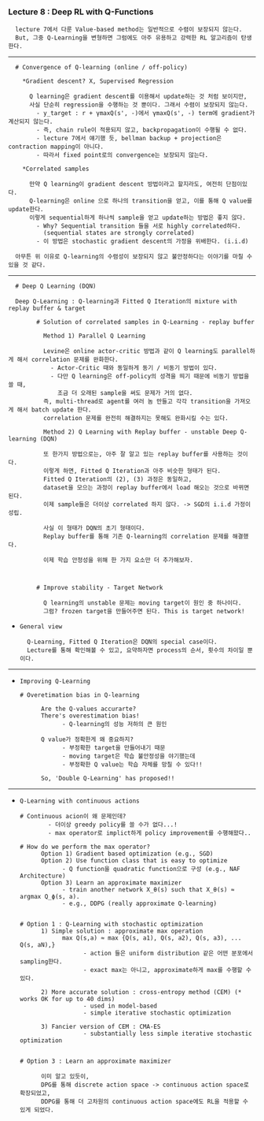 ### Lecture 8 : Deep RL with Q-Functions 

      lecture 7에서 다룬 Value-based method는 일반적으로 수렴이 보장되지 않는다.
      But, 그중 Q-Learning을 변형하면 그럼에도 아주 유용하고 강력한 RL 알고리즘이 탄생한다. 

---
      
      # Convergence of Q-learning (online / off-policy)

        *Gradient descent? X, Supervised Regression
        
          Q learning은 gradient descent를 이용해서 update하는 것 처럼 보이지만, 
          사실 단순히 regression을 수행하는 것 뿐이다. 그래서 수렴이 보장되지 않는다. 
            - y_target : r + γmaxQ(s', -)에서 γmaxQ(s', -) term에 gradient가 계산되지 않는다.
            - 즉, chain rule이 적용되지 않고, backpropagation이 수행될 수 없다. 
            - lecture 7에서 얘기했 듯, bellman backup + projection은 contraction mapping이 아니다. 
            - 따라서 fixed point로의 convergence는 보장되지 않는다.

        *Correlated samples 
        
          만약 Q learning이 gradient descent 방법이라고 할지라도, 여전히 단점이있다.
          Q-learning은 online 으로 하나의 transition을 얻고, 이를 통해 Q value를 update한다.      
          이렇게 sequential하게 하나씩 sample을 얻고 update하는 방법은 좋지 않다.
            - Why? Sequential transition 들을 서로 highly correlated하다. 
              (sequential states are strongly correlated)
            - 이 방법은 stochastic gradient descent의 가정을 위배한다. (i.i.d)
    
      아무튼 위 이유로 Q-learning의 수렴성이 보장되지 않고 불안정하다는 이야기를 마칠 수 있을 것 같다.

---

      # Deep Q Learning (DQN)

      Deep Q-Learning : Q-learning과 Fitted Q Iteration의 mixture with replay buffer & target 
    
            # Solution of correlated samples in Q-Learning - replay buffer
      
              Method 1) Parallel Q Learning
              
              Levine은 online actor-critic 방법과 같이 Q learning도 parallel하게 해서 correlation 문제를 완화한다.
                - Actor-Critic 때와 동일하게 동기 / 비동기 방법이 있다.
                - 다만 Q learning은 off-policy의 성격을 띄기 때문에 비동기 방법을 쓸 때, 
                  조금 더 오래된 sample을 써도 문제가 거의 없다.           
              즉, multi-thread로 agent를 여러 놈 만들고 각각 transition을 가져오게 해서 batch update 한다. 
              correlation 문제를 완전히 해결하지는 못해도 완화시킬 수는 있다. 
      
              Method 2) Q Learning with Replay buffer - unstable Deep Q-learning (DQN)
              
              또 한가지 방법으로는, 아주 잘 알고 있는 replay buffer를 사용하는 것이다. 
              이렇게 하면, Fitted Q Iteration과 아주 비슷한 형태가 된다.
              Fitted Q Iteration의 (2), (3) 과정은 동일하고, 
              dataset을 모으는 과정이 replay buffer에서 load 해오는 것으로 바뀌면 된다. 
              이제 sample들은 더이상 correlated 하지 않다. -> SGD의 i.i.d 가정이 성립.
      
              사실 이 형태가 DQN의 초기 형태이다. 
              Replay buffer를 통해 기존 Q-learning의 correlation 문제를 해결했다.
              
              이제 학습 안정성을 위해 한 가지 요소만 더 추가해보자.
      
            
            
            # Improve stability - Target Network 
              
              Q learning의 unstable 문제는 moving target이 원인 중 하나이다.
              그럼? frozen target을 만들어주면 된다. This is target network!
        

- `General view `


        Q-Learning, Fitted Q Iteration은 DQN의 special case이다.
        Lecture를 통해 확인해볼 수 있고, 요약하자면 process의 순서, 횟수의 차이일 뿐이다.


---

- `Improving Q-Learning`


      # Overetimation bias in Q-learning

            Are the Q-values accurarte?
            There's overestimation bias!
                  - Q-learning의 성능 저하의 큰 원인

            Q value가 정확한게 왜 중요하지?
                  - 부정확한 target을 만들어내기 때문
                  - moving target은 학습 불안정성을 야기했는데
                  - 부정확한 Q value는 학습 자체를 망칠 수 있다!!
  
            So, 'Double Q-Learning' has proposed!!


---

- `Q-Learning with continuous actions`


      # Continuous acion이 왜 문제인데?
              - 더이상 greedy policy를 쓸 수가 없다...!
              - max operator로 implict하게 policy improvement를 수행해왔다..

      # How do we perform the max operator?
            Option 1) Gradient based optimization (e.g., SGD)
            Option 2) Use function class that is easy to optimize
                  - Q function을 quadratic function으로 구성 (e.g., NAF Architecture)
            Option 3) Learn an approximate maximizer
                  - train another network X_θ(s) such that X_θ(s) ≈ argmax Q_ϕ(s, a).
                  - e.g., DDPG (really approximate Q-learning)
                    
      
      # Option 1 : Q-Learning with stochastic optimization 
            1) Simple solution : approximate max operation
                  max Q(s,a) ≈ max {Q(s, a1), Q(s, a2), Q(s, a3), ... Q(s, aN),}
                        - action 들은 uniform distribution 같은 어떤 분포에서 sampling한다.
                        - exact max는 아니고, approximate하게 max를 수행할 수 있다. 

            2) More accurate solution : cross-entropy method (CEM) (* works OK for up to 40 dims)
                        - used in model-based
                        - simple iterative stochastic optimization
  
            3) Fancier version of CEM : CMA-ES
                        - substantially less simple iterative stochastic optimization 
  

      # Option 3 : Learn an approximate maximizer

            이미 알고 있듯이,
            DPG를 통해 discrete action space -> continuous action space로 확장되었고,
            DDPG를 통해 더 고차원의 continuous action space에도 RL을 적용할 수 있게 되었다.

  
  
            
                  


      
  
      
            
            
  

        

  

            

      
      
      
      
      
